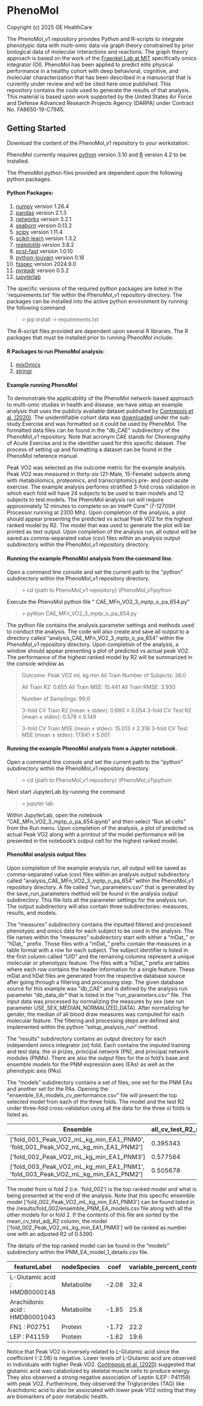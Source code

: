 # PhenoMol
Copyright (c) 2025 GE HealthCare

The PhenoMol_v1 repository provides Python and R-scripts to integrate phenotypic data with multi-omic data via graph theory constrained by prior biological data of molecular interactions and reactions. The graph theory approach is based on the work of the [Fraenkel Lab at MIT](https://github.com/fraenkel-lab) specifically omics integrator (OI). PhenoMol has been applied to predict elite physical performance in a healthy cohort with deep behavioral, cognitive, and molecular characterization that has been described in a manuscript that is currently under review and will be cited here once published. This repository contains the code used to generate the results of that analysis. This material is based upon work supported by the United States Air Force and Defense Advanced Research Projects Agency (DARPA) under Contract No. FA8650-19-C7945.

## Getting Started

Download the content of the PhenoMol_v1 repository to your workstation.

PhenoMol currently requires [python](https://www.python.org) version 3.10 and [R](https://www.r-project.org) version 4.2 to be installed.

The PhenoMol python files provided are dependent upon the following python packages.

#### Python Packages: 
1. [numpy](https://pypi.org/project/numpy) version 1.26.4
2. [pandas](https://pypi.org/project/pandas) version 2.1.3
3. [networkx](https://pypi.org/project/networkx) version 3.2.1
4. [seaborn](https://pypi.org/project/seaborn) version 0.13.2
5. [scipy](https://pypi.org/project/scipy) version 1.11.4
6. [scikit-learn](https://pypi.org/project/scikit-learn) version 1.3.2
7. [matplotlib](https://pypi.org/project/matplotlib) version 3.8.2
8. [pcst-fast](https://pypi.org/project/pcst-fast) version 1.0.10
9. [python-louvain](https://pypi.org/project/python-louvain) version 0.16
10. [fsspec](https://pypi.org/project/fsspec) version 2024.9.0
11. [pyreadr](https://pypi.org/project/pyreadr) version 0.5.2
12. [jupyterlab](https://pypi.org/project/jupyterlab)

The specific versions of the required python packages are listed in the 'requirements.txt' file within the PhenoMol_v1 repository directory. The packages can be installed into the active python environment by running the following command.

>\> pip install -r requirements.txt

The R-script files provided are dependent upon several R libraries. The R packages that must be installed prior to running PhenoMol include:

#### R Packages to run PhenoMol analysis: 
1. [mixOmics](https://www.bioconductor.org/packages/release/bioc/html/mixOmics.html)  
2. [stringr](https://cran.r-project.org/web/packages/stringr)

#### Example running PhenoMol


To demonstrate the applicability of the PhenoMol network-based approach to multi-omic studies in health and disease, we have setup an example analysis that uses the publicly available dataset published by [Contrepois et al. (2020)](https://pubmed.ncbi.nlm.nih.gov/32470399). The unidentifiable cohort data was [downloaded](http://hmp2-data.stanford.edu/index.php) under the sub-study Exercise and was formatted so it could be used by PhenoMol. The formatted data files can be found in the "db_CAE" subdirectory of the PhenoMol_v1 repository. Note that acronym CAE stands for Choreography of Acute Exercise and is the identifier used for this specific dataset. The process of setting up and formatting a dataset can be found in the PhenoMol reference manual.

Peak VO2 was selected as the outcome metric for the example analysis. Peak VO2 was measured in thirty-six (21-Male, 15-Female) subjects along with metabolomics, proteomics, and transcriptomics pre- and post-acute exercise. The example analysis performs stratified 3-fold cross validation in which each fold will have 24 subjects to be used to train models and 12 subjects to test models. The PhenoMol analysis run will require approximately 12 minutes to complete on an Intel® Core™ i7-12700H Processor running at 2300 Mhz. Upon completion of the analysis, a plot should appear presenting the predicted vs actual Peak VO2 for the highest ranked model by R2. The model that was used to generate the plot will be printed as text output. Upon completion of the analysis run, all output will be saved as comma-separated value (csv) files within an analysis output subdirectory within the PhenoMol_v1 repository directory.

#### Running the example PhenoMol analysis from the command line.

Open a command line console and set the current path to the "python" subdirectory within the PhenoMol_v1 repository directory.

>\> cd {path to PhenoMol_v1 repository} \PhenoMol_v1\python

Execute the PhenoMol python file " CAE_MFn_VO2_3_mptp_o_pa_654.py"

>\> python CAE_MFn_VO2_3_mptp_o_pa_654.py

The python file contains the analysis parameter settings and methods used to conduct the analysis. The code will also create and save all output to a directory called “analysis_CAE_MFn_VO2_3_mptp_o_pa_654” within the PhenoMol_v1 repository directory. Upon completion of the analysis, a window should appear presenting a plot of predicted vs actual peak VO2. The performance of the highest ranked model by R2 will be summarized in the console window as

> Outcome: Peak VO2 mL kg min
> All Train Number of Subjects: 36.0
> 
> All Train R2: 0.655
> All Train MSE: 15.441
> All Train RMSE: 3.930
> 
> Number of Samplings: 99.0
> 
> 3-fold CV Train R2 (mean ± stdev): 0.660 ± 0.054
> 3-fold CV Test  R2 (mean ± stdev): 0.578 ± 0.149
> 
> 3-fold CV Train MSE (mean ± stdev): 15.013 ± 2.318
> 3-fold CV Test  MSE (mean ± stdev): 17.641 ± 5.001


#### Running the example PhenoMol analysis from a Jupyter notebook.

Open a command line console and set the current path to the "python" subdirectory within the PhenoMol_v1 repository directory.

>\> cd {path to PhenoMol_v1 repository} \PhenoMol_v1\python

Next start JupyterLab by running the command

>\> jupyter lab

Within JupyterLab, open the notebook “CAE_MFn_VO2_3_mptp_o_pa_654.ipynb” and then select “Run all cells” from the Run menu. Upon completion of the analysis, a plot of predicted vs actual Peak VO2 along with a printout of the model performance will be presented in the notebook’s output cell for the highest ranked model.

#### PhenoMol analysis output files

Upon completion of the example analysis run, all output will be saved as comma-separated value (csv) files within an analysis output subdirectory called “analysis_CAE_MFn_VO2_3_mptp_o_pa_654” within the PhenoMol_v1 repository directory. A file called “run_parameters.csv” that is generated by the save_run_parameters method will be found in the analysis output subdirectory. This file lists all the parameter settings for the analysis run. The output subdirectory will also contain three subdirectories: measures, results, and models.  

The “measures” subdirectory contains the inputted filtered and processed phenotypic and omics data for each subject to be used in the analysis. The file names within the “measures” subdirectory start with either a “mDat_” or “hDat_” prefix. Those files with a “mDat_” prefix contain the measures in a table format with a row for each subject. The subject identifier is listed in the first column called “UID” and the remaining columns represent a unique molecular or phenotypic feature. The files with a “hDat_” prefix are tables where each row contains the header information for a single feature. These mDat and hDat files are generated from the respective database source after going through a filtering and processing step. The given database source for this example was "db_CAE" and is defined by the analysis run parameter “db_data_dir” that is listed in the “run_parameters.csv” file. The input data was processed by normalizing the measures by sex (see run parameter USE_SEX_MEDIAN_NORMALIZED_DATA). After normalizing for gender, the median of all blood draw measures was computed for each molecular feature. The filtering and processing steps are defined and implemented within the python “setup_analysis_run” method.

The “results” subdirectory contains an output directory for each independent omics integrator (oi) fold. Each contains the imputed training and test data, the oi prizes, principal network (PN), and principal network modules (PNMs). There are also the output files for the oi fold’s base and ensemble models for the PNM expression axes (EAs) as well as the phenotypic axis (PAs).

The “models” subdirectory contains a set of files, one set for the PNM EAs and another set for the PAs. Opening the "ensemble_EA_models_cv_performance.csv" file will present the top selected model from each of the three folds. The model and the test R2 under three-fold cross-validation using all the data for the three oi folds is listed as.

Ensemble  | all_cv_test_R2_mean
-------------------------- | -----------------------------------
['fold_001_Peak_VO2_mL_kg_min_EA1_PNM0', 'fold_001_Peak_VO2_mL_kg_min_EA1_PNM2'] | 0.395343
['fold_002_Peak_VO2_mL_kg_min_EA1_PNM3'] | 0.577564
['fold_003_Peak_VO2_mL_kg_min_EA1_PNM1', 'fold_003_Peak_VO2_mL_kg_min_EA1_PNM2'] | 0.505678

The model from oi fold 2 (i.e. 'fold_002’) is the top ranked model and what is being presented at the end of the analysis.  Note that this specific ensemble model ['fold_002_Peak_VO2_mL_kg_min_EA1_PNM3'] can be found listed in the /results/fold_002/ensemble_PNM_EA_models.csv file along with all the other models for oi fold 2. If the contents of this file are sorted by the mean_cv_test_adj_R2 column, the model ['fold_002_Peak_VO2_mL_kg_min_EA1_PNM3'] will be ranked as number one with an adjusted R2 of 0.5390.

The details of the top ranked model can be found in the “models” subdirectory within the PNM_EA_model_1_details.csv file.

featureLabel | nodeSpecies | coef | variable_percent_contribution
-------------|------------- | --------|--------
L-Glutamic acid : HMDB0000148 | Metabolite | -2.08 | 32.4
Arachidonic acid : HMDB0001043 | Metabolite | -1.85 | 25.8
FN1 : P02751 | Protein | -1.72 | 22.2
LEP : P41159 | Protein | -1.62 | 19.6

Notice that Peak VO2 is inversely related to L-Glutamic acid since the coefficient (-2.08) is negative. Lower levels of L-Glutamic acid are observed in individuals with higher Peak VO2. [Contrepois et al. (2020)](https://pubmed.ncbi.nlm.nih.gov/32470399) suggested that glutamic acid was catabolized by skeletal muscle cells to produce energy. They also observed a strong negative association of Leptin (LEP : P41159) with peak VO2.  Furthermore, they observed the Triglycerides (TAG) like Arachidonic acid to also be associated with lower peak VO2 noting that they are biomarkers of poor metabolic health.
